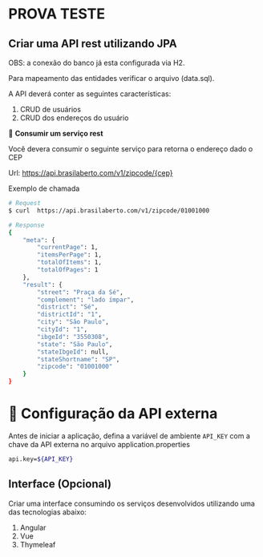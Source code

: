 # PROVA TESTE

## Criar uma API rest utilizando JPA

OBS: a conexão do banco já esta configurada via H2.

Para mapeamento das entidades verificar o arquivo (data.sql).

A API deverá conter as seguintes características:

1. CRUD de usuários
2. CRUD dos endereços do usuário

📡 **Consumir um serviço rest**

Você devera consumir o seguinte serviço para retorna o endereço dado o CEP

Url: https://api.brasilaberto.com/v1/zipcode/{cep}

Exemplo de chamada
```sh
# Request
$ curl  https://api.brasilaberto.com/v1/zipcode/01001000

# Response
{
    "meta": {
        "currentPage": 1,
        "itemsPerPage": 1,
        "totalOfItems": 1,
        "totalOfPages": 1
    },
    "result": {
        "street": "Praça da Sé",
        "complement": "lado ímpar",
        "district": "Sé",
        "districtId": "1",
        "city": "São Paulo",
        "cityId": "1",
        "ibgeId": "3550308",
        "state": "São Paulo",
        "stateIbgeId": null,
        "stateShortname": "SP",
        "zipcode": "01001000"
    }
}
```
# 🔑 Configuração da API externa
Antes de iniciar a aplicação, defina a variável de ambiente `API_KEY` com a chave da API externa no arquivo application.properties
```sh
api.key=${API_KEY}

```
## Interface (Opcional)

Criar uma interface consumindo os serviços desenvolvidos utilizando uma das tecnologias abaixo:

1. Angular
2. Vue
3. Thymeleaf

